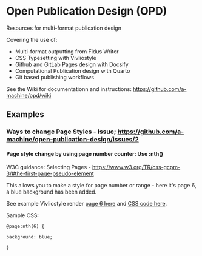 # Open Publication Design (OPD)

Resources for multi-format publication design

Covering the use of:

  - Multi-format outputting from Fidus Writer
  - CSS Typesetting with Vivliostyle
  - Github and GitLab Pages design with Docsify
  - Computational Publication design with Quarto
  - Git based publishing workflows
  
See the Wiki for documentationn and instructions: https://github.com/a-machine/opd/wiki  

## Examples

### Ways to change Page Styles - Issue; https://github.com/a-machine/open-publication-design/issues/2

#### Page style change by using page number counter: Use :nth()

W3C guidance: Selecting Pages - https://www.w3.org/TR/css-gcpm-3/#the-first-page-pseudo-element

This allows you to make a style for page number or range - here it's page 6, a blue background has been added. 

See example Vivliostyle render [page 6 here](https://vivliostyle.vercel.app/#src=https://raw.githubusercontent.com/a-machine/open-publication-design/main/vivlio/examples/colophon/index.html&f=epubcfi(/2!/4/10[_1_0])) and [CSS code here](https://github.com/a-machine/open-publication-design/blob/110fddbf48cde2b1552e5e99cf48c1be09fb19e8/vivlio/examples/colophon/css/book-gaffm-en.css#L150).

Sample CSS:

`@page:nth(6) {`

  `background: blue;`
  
`}`
